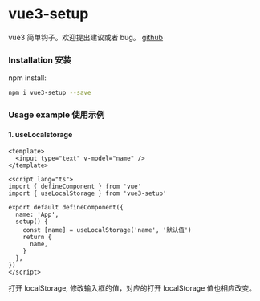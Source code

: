 # vue3-setup

vue3 简单钩子。欢迎提出建议或者 bug。
[github](https://github.com/LDmin/vue3-setup.git)

### Installation 安装

npm install:

```sh
npm i vue3-setup --save
```

### Usage example 使用示例

#### 1. useLocalstorage

```
<template>
  <input type="text" v-model="name" />
</template>

<script lang="ts">
import { defineComponent } from 'vue'
import { useLocalStorage } from 'vue3-setup'

export default defineComponent({
  name: 'App',
  setup() {
    const [name] = useLocalStorage('name', '默认值')
    return {
      name,
    }
  },
})
</script>
```

打开 localStorage, 修改输入框的值，对应的打开 localStorage 值也相应改变。
